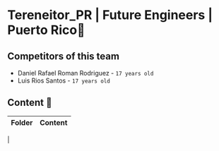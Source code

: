 # Tereneitor_PR | Future Engineers | Puerto Rico🤖

## Competitors of this team
- Daniel Rafael Roman Rodriguez - `17 years old`
- Luis Rios Santos - `17 years old`





## Content 📘  

| Folder  | Content| 
| -- | -- |
|
